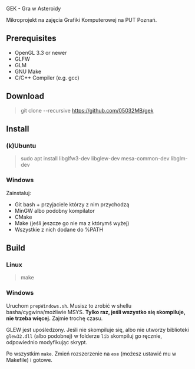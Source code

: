 GEK - Gra w Asteroidy

Mikroprojekt na zajęcia Grafiki Komputerowej na PUT Poznań.

## Prerequisites ##
*   OpenGL 3.3 or newer
*   GLFW
*   GLM
*   GNU Make
*   C/C++ Compiler (e.g. gcc)

## Download ##
> git clone --recursive https://github.com/05032MB/gek

## Install ##
### (k)Ubuntu ###
> sudo apt install libglfw3-dev libglew-dev mesa-common-dev libglm-dev
### Windows ###
Zainstaluj:
* Git bash + przyjaciele którzy z nim przychodzą
* MinGW albo podobny kompilator
* CMake
* Make (jeśli jeszcze go nie ma z którymś wyżej)
* Wszystkie z nich dodane do %PATH

## Build ##
### Linux ###
> make

### Windows ###
Uruchom `prepWindows.sh`. Musisz to zrobić w shellu basha/cygwina/możliwie MSYS. **Tylko raz, jeśli wszystko się skompiluje, nie trzeba więcej.** Zajmie trochę czasu.

GLEW jest upośledzony. Jeśli nie skompiluje się, albo nie utworzy biblioteki `glew32.dll` (albo podobnej) w folderze `lib` skompiluj go ręcznie, odpowiednio modyfikując skrypt.

Po wszystkim `make`. Zmień rozszerzenie na `exe` (możesz ustawić mu w Makefile) i gotowe.
